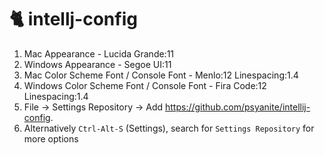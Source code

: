 # 🐈 intellj-config

1. Mac Appearance - Lucida Grande:11
1. Windows Appearance - Segoe UI:11
1. Mac Color Scheme Font / Console Font - Menlo:12 Linespacing:1.4
1. Windows Color Scheme Font / Console Font - Fira Code:12 Linespacing:1.4
1. File -> Settings Repository -> Add https://github.com/psyanite/intellij-config.
1. Alternatively `Ctrl-Alt-S` (Settings), search for `Settings Repository` for more options
